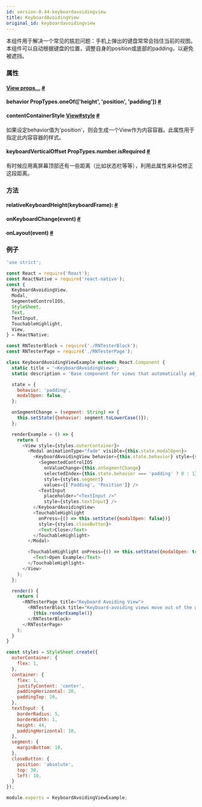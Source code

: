 ```yaml
---
id: version-0.44-keyboardavoidingview
title: KeyboardAvoidingView
original_id: keyboardavoidingview
---
```


本组件用于解决一个常见的尴尬问题：手机上弹出的键盘常常会挡住当前的视图。本组件可以自动根据键盘的位置，调整自身的position或底部的padding，以避免被遮挡。

### 属性
<div class="props">
    <div class="prop">
        <h4 class="propTitle"><a class="anchor" name="view"></a><a href="view.html#props">View
        props...</a> <a class="hash-link" href="#view">#</a>
        </h4>
    </div>
    <div class="prop">
        <h4 class="propTitle"><a class="anchor" name="behavior"></a>behavior <span class="propType">PropTypes.oneOf(['height', 'position', 'padding'])</span>
        <a class="hash-link" href="#behavior">#</a>
        </h4>
    </div>
    <div class="prop">
        <h4 class="propTitle"><a class="anchor" name="contentcontainerstyle"></a>contentContainerStyle
        <span class="propType"><a href="view.html#style">View#style</a></span> 
            <a class="hash-link" href="#contentcontainerstyle">#</a>
        </h4>
        <div><p>如果设定behavior值为'position'，则会生成一个View作为内容容器。此属性用于指定此内容容器的样式。</p></div>
    </div>
    <div class="prop">
        <h4 class="propTitle"><a class="anchor" name="keyboardverticaloffset"></a>keyboardVerticalOffset
        <span class="propType">PropTypes.number.isRequired</span> 
            <a class="hash-link" href="#keyboardverticaloffset">#</a>
        </h4>
        <div><p>有时候应用离屏幕顶部还有一些距离（比如状态栏等等），利用此属性来补偿修正这段距离。</p></div>
    </div>
</div>

### 方法
<div class="props">
    <div class="prop">
        <h4 class="methodTitle"><a class="anchor" name="relativekeyboardheight"></a>relativeKeyboardHeight<span
            class="methodType">(keyboardFrame): </span> <a class="hash-link" href="#relativekeyboardheight">#</a>
        </h4>
    </div>
    <div class="prop">
        <h4 class="methodTitle"><a class="anchor" name="onkeyboardchange"></a>onKeyboardChange<span
            class="methodType">(event)</span> <a class="hash-link" href="#onkeyboardchange">#</a>
        </h4>
    </div>
    <div class="prop">
        <h4 class="methodTitle"><a class="anchor" name="onlayout"></a>onLayout<span class="methodType">(event)</span>
        <a class="hash-link" href="#onlayout">#</a>
        </h4>
    </div>
</div>

### 例子

```js
'use strict';

const React = require('React');
const ReactNative = require('react-native');
const {
  KeyboardAvoidingView,
  Modal,
  SegmentedControlIOS,
  StyleSheet,
  Text,
  TextInput,
  TouchableHighlight,
  View,
} = ReactNative;

const RNTesterBlock = require('./RNTesterBlock');
const RNTesterPage = require('./RNTesterPage');

class KeyboardAvoidingViewExample extends React.Component {
  static title = '<KeyboardAvoidingView>';
  static description = 'Base component for views that automatically adjust their height or position to move out of the way of the keyboard.';

  state = {
    behavior: 'padding',
    modalOpen: false,
  };

  onSegmentChange = (segment: String) => {
    this.setState({behavior: segment.toLowerCase()});
  };

  renderExample = () => {
    return (
      <View style={styles.outerContainer}>
        <Modal animationType="fade" visible={this.state.modalOpen}>
          <KeyboardAvoidingView behavior={this.state.behavior} style={styles.container}>
            <SegmentedControlIOS
              onValueChange={this.onSegmentChange}
              selectedIndex={this.state.behavior === 'padding' ? 0 : 1}
              style={styles.segment}
              values={['Padding', 'Position']} />
            <TextInput
              placeholder="<TextInput />"
              style={styles.textInput} />
          </KeyboardAvoidingView>
          <TouchableHighlight
            onPress={() => this.setState({modalOpen: false})}
            style={styles.closeButton}>
            <Text>Close</Text>
          </TouchableHighlight>
        </Modal>

        <TouchableHighlight onPress={() => this.setState({modalOpen: true})}>
          <Text>Open Example</Text>
        </TouchableHighlight>
      </View>
    );
  };

  render() {
    return (
      <RNTesterPage title="Keyboard Avoiding View">
        <RNTesterBlock title="Keyboard-avoiding views move out of the way of the keyboard.">
          {this.renderExample()}
        </RNTesterBlock>
      </RNTesterPage>
    );
  }
}

const styles = StyleSheet.create({
  outerContainer: {
    flex: 1,
  },
  container: {
    flex: 1,
    justifyContent: 'center',
    paddingHorizontal: 20,
    paddingTop: 20,
  },
  textInput: {
    borderRadius: 5,
    borderWidth: 1,
    height: 44,
    paddingHorizontal: 10,
  },
  segment: {
    marginBottom: 10,
  },
  closeButton: {
    position: 'absolute',
    top: 30,
    left: 10,
  }
});

module.exports = KeyboardAvoidingViewExample;
```